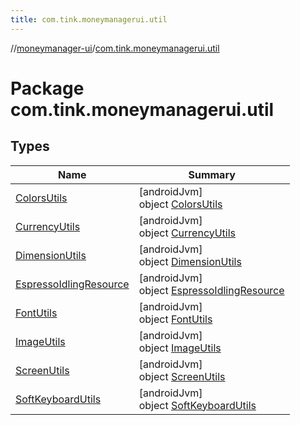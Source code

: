 ```yaml
---
title: com.tink.moneymanagerui.util
---
```

//[moneymanager-ui](../../index.html)/[com.tink.moneymanagerui.util](index.html)



# Package com.tink.moneymanagerui.util



## Types


| Name | Summary |
|---|---|
| [ColorsUtils](-colors-utils/index.html) | [androidJvm]<br>object [ColorsUtils](-colors-utils/index.html) |
| [CurrencyUtils](-currency-utils/index.html) | [androidJvm]<br>object [CurrencyUtils](-currency-utils/index.html) |
| [DimensionUtils](-dimension-utils/index.html) | [androidJvm]<br>object [DimensionUtils](-dimension-utils/index.html) |
| [EspressoIdlingResource]([android-jvm]-espresso-idling-resource/index.html) | [androidJvm]<br>object [EspressoIdlingResource]([android-jvm]-espresso-idling-resource/index.html) |
| [FontUtils](-font-utils/index.html) | [androidJvm]<br>object [FontUtils](-font-utils/index.html) |
| [ImageUtils](-image-utils/index.html) | [androidJvm]<br>object [ImageUtils](-image-utils/index.html) |
| [ScreenUtils](-screen-utils/index.html) | [androidJvm]<br>object [ScreenUtils](-screen-utils/index.html) |
| [SoftKeyboardUtils](-soft-keyboard-utils/index.html) | [androidJvm]<br>object [SoftKeyboardUtils](-soft-keyboard-utils/index.html) |


